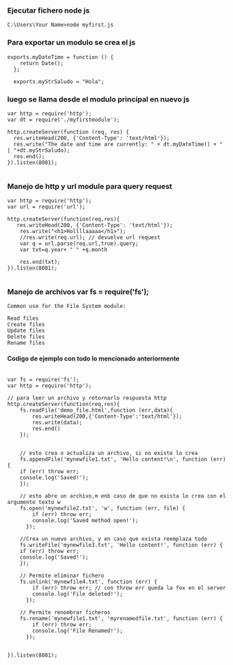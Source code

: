 ### Ejecutar fichero node js 
``` C:\Users\Your Name>node myfirst.js ```


### Para exportar un modulo se crea el js 
```
exports.myDateTime = function () {
    return Date();
  };

  exports.myStrSaludo = "Hola";
  ```

### luego se llama desde el modulo principal en nuevo js
```
var http = require('http');
var dt = require('./myfirstmodule');

http.createServer(function (req, res) {
  res.writeHead(200, {'Content-Type': 'text/html'});
  res.write("The date and time are currently: " + dt.myDateTime() + " | "+dt.myStrSaludo);
  res.end();
}).listen(8081);
  
```
### Manejo de http y url module para query request
```
var http = require('http');
var url = require('url');

http.createServer(function(req,res){
   res.writeHead(200, {'Content-Type': 'text/html'});
    res.write("<h1>Hollllaaaaa</h1>");
    //res.write(req.url); // devuelve url request
    var q = url.parse(req.url,true).query;
    var txt=q.year+ " " +q.month

    res.end(txt);
}).listen(8081);
  
```

### Manejo de archivos var fs = require('fs');

```
Common use for the File System module:

Read files
Create files
Update files
Delete files
Rename files
```

#### Codigo de ejemplo con todo lo mencionado anteriormente

```

var fs = require('fs');
var http = require('http');

// para leer un archivo y retornarlo respuesta http
http.createServer(function(req,res){
    fs.readFile('demo_file.html',function (err,data){
        res.writeHead(200,{'Content-Type':'text/html'});
        res.write(data);
        res.end()
    });
    
  
    // esto crea o actualiza un archivo, si no existe lo crea
    fs.appendFile('mynewfile1.txt', 'Hello content!\n', function (err) {
    if (err) throw err;
    console.log('Saved!');
    });

    // esto abre un archivo,m enb caso de que no exista lo crea con el argumento texto w
    fs.open('mynewfile2.txt', 'w', function (err, file) {
        if (err) throw err;
        console.log('Saved method open!');
      });

    //Crea un nuevo archivo, y en caso que exista reemplaza todo 
    fs.writeFile('mynewfile3.txt', 'Hello content!', function (err) {
    if (err) throw err;
    console.log('Saved!');
    });  

    // Permite eliminar fichero
    fs.unlink('mynewfile4.txt', function (err) {
        if (err) throw err; // con throw err queda la fox en el server
        console.log('File deleted!');
      });
    
    // Permite renombrar ficheros
    fs.rename('mynewfile1.txt', 'myrenamedfile.txt', function (err) {
        if (err) throw err;
        console.log('File Renamed!');
      });
     

}).listen(8081);

```